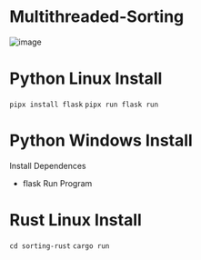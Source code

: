 # Multithreaded-Sorting
![image](https://github.com/fraugho/Multithreaded-Sorting/assets/144178952/cd26d3ce-62bd-4e24-a71b-ea251dbf20d5)

# Python Linux Install
```pipx install flask```
```pipx run flask run```

# Python Windows Install
Install Dependences
- flask
Run Program

# Rust Linux Install
```cd sorting-rust```
```cargo run```
